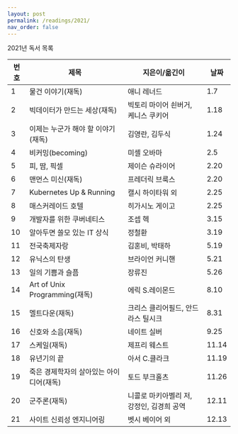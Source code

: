 ```yaml
---
layout: post
permalink: /readings/2021/
nav_order: false
---
```


2021년 독서 목록

번호 | 제목 | 지은이/옮긴이 | 날짜
-----|------|---------------|------
1 | 물건 이야기(재독) | 애니 레너드 | 1.7
2 | 빅데이터가 만드는 세상(재독) | 빅토리 마이어 쇤버거, 케니스 쿠키어 | 1.18
3 | 이제는 누군가 해야 할 이야기(재독) | 김영란, 김두식 | 1.24
4 | 비커밍(becoming) | 미셸 오바마 | 2.5
5 | 피, 땀, 픽셀 | 제이슨 슈라이어 | 2.20
6 | 맨먼스 미신(재독) | 프레더릭 브룩스 | 2.20
7 | Kubernetes Up & Running | 캘시 하이타워 외 | 2.25
8 | 매스커레이드 호텔 | 히가시노 게이고 | 2.25
9 | 개발자를 위한 쿠버네티스 | 조셉 헥 | 3.15
10 | 알아두면 쓸모 있는 IT 상식 | 정철환 | 3.19
11 | 전국축제자랑 | 김혼비, 박태하 | 5.19
12 | 유닉스의 탄생 | 브라이언 커니핸 | 5.21
13 | 일의 기쁨과 슬픔 | 장류진 | 5.26
14 | Art of Unix Programming(재독) | 에릭 S.레이몬드 | 8.10
15 | 멜트다운(재독) | 크리스 클리어필드, 안드라스 틸시크 | 8.31
16 | 신호와 소음(재독) | 네이트 실버 | 9.25
17 | 스케일(재독) | 제프리 웨스트 | 11.14
18 | 유년기의 끝 | 아서 C.클라크 | 11.19
19 | 죽은 경제학자의 살아있는 아이디어(재독) | 토드 부크홀츠 | 11.26
20 | 군주론(재독) | 니콜로 마키아벨리 저, 강정인, 김경희 공역 | 12.11
21 | 사이트 신뢰성 엔지니어링 | 벳시 베이어 외 | 12.13
